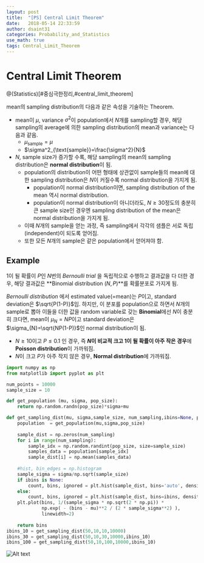 ```yaml
---
layout: post
title:  "[PS] Central Limit Theorem"
date:   2018-05-14 22:33:59
author: dsaint31
categories: Probability_and_Statistics
use_math: true
tags: Central_Limit_Theorem 
---
```


# Central Limit Theorem
@(Statistics)[#중심극한정리,#central_limit_theorem]

mean의 sampling distribution의 다음과 같은 속성을 기술하는 Theorem.
* mean이 $\mu$, variance $\sigma^2$이 population에서 $N$개를 sampling할 경우, 해당 sampling의 average에 의한 sampling distribution의 mean과 variance는 다음과 같음.
  * $\mu_{\text{sample}}=\mu$
  * $\sigma^2_{\text{sample}}=\frac{\sigma^2}{N}$
* $N$, sample size가 증가할 수록, 해당 sampling의 mean의 sampling distribution은 **normal distribution**이 됨.
  * population의 distribution이  어떤 형태에 상관없이 sample들의 mean에 대한 sampling distribution은 $N$이 커질수록 normal distribution을 가지게 됨.
     * population이 normal distribution이면, sampling distribution of the mean 역시 normal distribution.
     * population이 normal distribution이 아니더라도, $N \ge 30$정도의 충분히 큰 sample size인 경우엔  sampling distribution of the mean은 normal distribution을 가지게 됨.
  * 이때 $N$개의 sample을 얻는 과정, 즉 sampling에서 각각의 샘플은 서로 독립(independent)이 되도록 얻어짐.
  * 또한 모든 $N$개의 sample은 같은 population에서 얻어져야 함.

## Example

1이 될 확률이 $P$인 $N$번의 *Bernoulli trial* 을 독립적으로 수행하고 결과값을 다 더한 경우, 해당 결과값은 **Binomial distribution ($N,P$)**를 확률분포로 가지게 됨.

*Bernoulli distribution* 에서 estimated value(=mean)는 $P$이고, standard deviation은 $\sqrt{P(1-P)}$임.
하지만, 이 분포를 population으로 하면서 $N$개의 sample로 뽑아 이들을 더한 값을 random variable로 갖는 **Binomial**에선 $N$이 충분히 크다면, mean이 $\mu_{N}=NP$이고 standard deviation은 $\sigma_{N}=\sqrt{NP(1-P)}$인 normal distribution이 됨.
* $N \ge 10$이고 $P \le 0.1$ 인 경우, 즉 **$N$이 비교적 크고 1이 될 확률이  아주 작은 경우**에 **Poisson distribution**이 가까워짐.
* $N$이 크고 $P$가 아주 작지 않은 경우, **Normal distribution**에 가까워짐.

```python
import numpy as np
from matplotlib import pyplot as plt

num_points = 10000
sample_size = 10

def get_population (mu, sigma, pop_size):
    return np.random.randn(pop_size)*sigma+mu

def get_sampling_dist(mu, sigma,sample_size, num_sampling,ibins=None, pop_size=100000):
    population  = get_population(mu,sigma,pop_size)
    
    sample_dist = np.zeros(num_sampling)
    for i in range(num_sampling):
        sample_idx = np.random.randint(pop_size, size=sample_size)
        samples_data = population[sample_idx]
        sample_dist[i] = np.mean(samples_data)
        
    #hist, bin_edges = np.histogram
    sample_sigma = sigma/np.sqrt(sample_size)
    if ibins is None:
        count, bins, ignored = plt.hist(sample_dist, bins='auto', density=True)
    else:
        count, bins, ignored = plt.hist(sample_dist, bins=ibins, density=True)
    plt.plot(bins, 1/(sample_sigma * np.sqrt(2 * np.pi)) *
             np.exp( - (bins - mu)**2 / (2 * sample_sigma**2) ),
             linewidth=2)
    
    return bins
ibins_10 = get_sampling_dist(50,10,10,10000)
ibins_30 = get_sampling_dist(50,10,30,10000,ibins_10)
ibins_100 = get_sampling_dist(50,10,100,10000,ibins_10)
```
![Alt text](./1526300537050.png)

